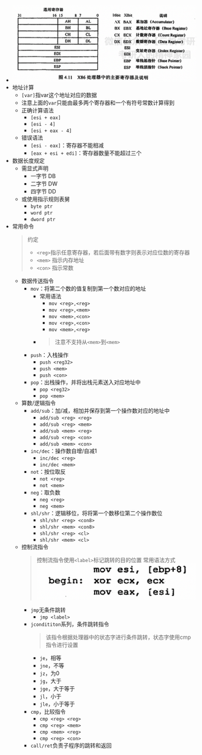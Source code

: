 - ![image.png](../assets/image_1629442461567_0.png)
- 地址计算
	- `[var]`指var这个地址对应的数据
	- 注意上面的`var`只能由最多两个寄存器和一个有符号常数计算得到
	- 正确计算语法
		- `[esi + eax]`
		- `[esi - 4]`
		- `[esi + eax - 4]`
	- 错误语法
		- `[esi - eax]`：寄存器不能相减
		- `[eax + esi + edi]`：寄存器数量不能超过三个
- 数据长度规定
	- 需显式声明
		- 一字节 DB
		- 二字节 DW
		- 四字节 DD
	- 或使用指示规则表舅
		- `byte ptr`
		- `word ptr`
		- `dword ptr`
- 常用命令
  > 约定
  > + `<reg>`指示任意寄存器，若后面带有数字则表示对应位数的寄存器
  > + `<mem>` 指示内存地址
  > + `<con>` 指示常数
	- 数据传送指令
		- `mov`：将第二个数的值复制到第一个数对应的地址
			- 常用语法
				- `mov <reg>,<reg>`
				- `mov <reg>,<mem>`
				- `mov <mem>,<con>`
				- `mov <reg>,<con>`
				- `mov <mem>,<reg>`
			-
			  > 注意不支持从`<mem>`到`<mem>`
		- `push`：入栈操作
			- `push <reg32>`
			- `push <mem>`
			- `push <con>`
		- `pop`：出栈操作，并将出栈元素送入对应地址中
			- `pop <reg32>`
			- `pop <mem>`
	- 算数/逻辑指令
		- `add/sub`：加/减，相加并保存到第一个操作数对应的地址中
			- `add/sub <reg> <reg>`
			- `add/sub <reg> <mem>`
			- `add/sub <mem> <reg>`
			- `add/sub <reg> <con>`
			- `add/sub <mem> <con>`
		- `inc/dec`：操作数自增/自减1
			- `inc/dec <reg>`
			- `inc/dec <mem>`
		- `not`：按位取反
			- `not <reg>`
			- `not <mem>`
		- `neg`：取负数
			- `neg <reg>`
			- `neg <mem>`
		- `shl/shr`：逻辑移位，将将第一个数移位第二个操作数位
			- `shl/shr <reg> <con8>`
			- `shl/shr <mem> <con8>`
			- `shl/shr <reg> <cl>`
			- `shl/shr <mem> <cl>`
	- 控制流指令
	  > 控制流指令使用`<label>`标记跳转的目的位置
	  > 常用语法方式 ![image.png](../assets/image_1629698964534_0.png)
		- `jmp`无条件跳转
			- `jmp <label>`
		- `jcondititon`系列，条件跳转指令
		   > 该指令根据处理器中的状态字进行条件跳转，状态字使用cmp指令进行设置
			- `je`，相等
			- `jne`，不等
			- `jz`，为0
			- `jg`，大于
			- `jge`，大于等于
			- `jl`，小于
			- `jle`，小于等于
		- `cmp`，比较指令
			- `cmp <reg> <reg>`
			- `cmp <reg> <mem>`
			- `cmp <mem> <reg>`
			- `cmp <reg> <con>`
		- `call/ret`负责子程序的跳转和返回